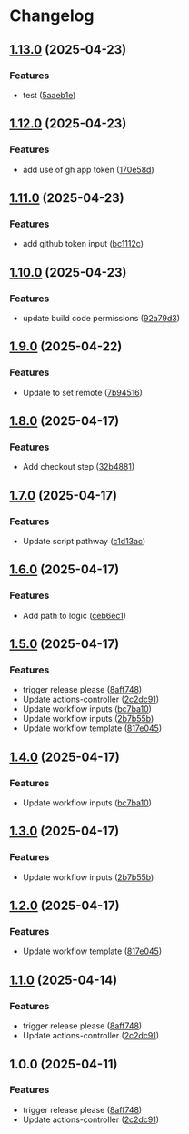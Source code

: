 # Changelog

## [1.13.0](https://github.com/BenFielder/github-actions-controller/compare/v1.12.0...v1.13.0) (2025-04-23)


### Features

* test ([5aaeb1e](https://github.com/BenFielder/github-actions-controller/commit/5aaeb1e40be164f10528c3a5a12e483f3ef79b53))

## [1.12.0](https://github.com/BenFielder/github-actions-controller/compare/v1.11.0...v1.12.0) (2025-04-23)


### Features

* add use of gh app token ([170e58d](https://github.com/BenFielder/github-actions-controller/commit/170e58dadafdcaf26053ec6e0250cc5f449b9820))

## [1.11.0](https://github.com/BenFielder/github-actions-controller/compare/v1.10.0...v1.11.0) (2025-04-23)


### Features

* add github token input ([bc1112c](https://github.com/BenFielder/github-actions-controller/commit/bc1112c3dbb85168bf157220ebba978b6b851943))

## [1.10.0](https://github.com/BenFielder/github-actions-controller/compare/v1.9.0...v1.10.0) (2025-04-23)


### Features

* update build code permissions ([92a79d3](https://github.com/BenFielder/github-actions-controller/commit/92a79d34fe98bbf81bbecdc26c8760367d3191aa))

## [1.9.0](https://github.com/BenFielder/github-actions-controller/compare/v1.8.0...v1.9.0) (2025-04-22)


### Features

* Update to set remote ([7b94516](https://github.com/BenFielder/github-actions-controller/commit/7b945163ef05dba77e163c0e5d61025bd36bc990))

## [1.8.0](https://github.com/BenFielder/github-actions-controller/compare/v1.7.0...v1.8.0) (2025-04-17)


### Features

* Add checkout step ([32b4881](https://github.com/BenFielder/github-actions-controller/commit/32b4881a8c1f129c6ee7b051ef12d8213349f90c))

## [1.7.0](https://github.com/BenFielder/github-actions-controller/compare/v1.6.0...v1.7.0) (2025-04-17)


### Features

* Update script pathway ([c1d13ac](https://github.com/BenFielder/github-actions-controller/commit/c1d13ac52fbdb2d847b4b9f847e0fd052b3cf660))

## [1.6.0](https://github.com/BenFielder/github-actions-controller/compare/v1.5.0...v1.6.0) (2025-04-17)


### Features

* Add path to logic ([ceb6ec1](https://github.com/BenFielder/github-actions-controller/commit/ceb6ec1afce51a957c825a0a6476ddeb731f0d12))

## [1.5.0](https://github.com/BenFielder/github-actions-controller/compare/v1.4.0...v1.5.0) (2025-04-17)


### Features

* trigger release please ([8aff748](https://github.com/BenFielder/github-actions-controller/commit/8aff7486e1ab6ea0eaac3d1bb202f59f0952568f))
* Update actions-controller ([2c2dc91](https://github.com/BenFielder/github-actions-controller/commit/2c2dc9189b81f799a21e843cce8030dc63b128e7))
* Update workflow inputs ([bc7ba10](https://github.com/BenFielder/github-actions-controller/commit/bc7ba10c9f1ee86e588b9a6ffd7c0597ccaefbb0))
* Update workflow inputs ([2b7b55b](https://github.com/BenFielder/github-actions-controller/commit/2b7b55b11f600e448e435f2e6337e110d1483b82))
* Update workflow template ([817e045](https://github.com/BenFielder/github-actions-controller/commit/817e04539681d5ede5bcad7944bff6f78fe78060))

## [1.4.0](https://github.com/BenFielder/github-actions-controller/compare/v1.3.0...v1.4.0) (2025-04-17)


### Features

* Update workflow inputs ([bc7ba10](https://github.com/BenFielder/github-actions-controller/commit/bc7ba10c9f1ee86e588b9a6ffd7c0597ccaefbb0))

## [1.3.0](https://github.com/BenFielder/github-actions-controller/compare/v1.2.0...v1.3.0) (2025-04-17)


### Features

* Update workflow inputs ([2b7b55b](https://github.com/BenFielder/github-actions-controller/commit/2b7b55b11f600e448e435f2e6337e110d1483b82))

## [1.2.0](https://github.com/BenFielder/github-actions-controller/compare/v1.1.0...v1.2.0) (2025-04-17)


### Features

* Update workflow template ([817e045](https://github.com/BenFielder/github-actions-controller/commit/817e04539681d5ede5bcad7944bff6f78fe78060))

## [1.1.0](https://github.com/BenFielder/github-actions-controller/compare/v1.0.0...v1.1.0) (2025-04-14)


### Features

* trigger release please ([8aff748](https://github.com/BenFielder/github-actions-controller/commit/8aff7486e1ab6ea0eaac3d1bb202f59f0952568f))
* Update actions-controller ([2c2dc91](https://github.com/BenFielder/github-actions-controller/commit/2c2dc9189b81f799a21e843cce8030dc63b128e7))

## 1.0.0 (2025-04-11)


### Features

* trigger release please ([8aff748](https://github.com/BenFielder/github-actions-controller/commit/8aff7486e1ab6ea0eaac3d1bb202f59f0952568f))
* Update actions-controller ([2c2dc91](https://github.com/BenFielder/github-actions-controller/commit/2c2dc9189b81f799a21e843cce8030dc63b128e7))

